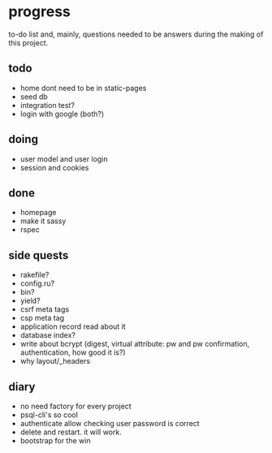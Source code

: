 # progress

to-do list and, mainly, questions needed to be answers during the making of this project.

## todo

- home dont need to be in static-pages
- seed db
- integration test?
- login with google (both?)

## doing

- user model and user login
- session and cookies

## done

- homepage
- make it sassy
- rspec

## side quests

- rakefile?
- config.ru?
- bin?
- yield?
- csrf meta tags
- csp meta tag
- application record read about it
- database index?
- write about bcrypt (digest, virtual attribute: pw and pw confirmation, authentication, how good it is?)
- why layout/_headers

## diary

- no need factory for every project
- psql-cli's so cool
- authenticate allow checking user password is correct
- delete and restart. it will work.
- bootstrap for the win